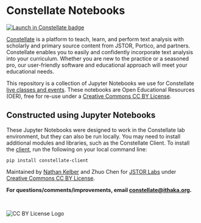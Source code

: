 # Constellate Notebooks
[![Launch in Constellate badge](https://constellate.org/images/constellate-badge.svg)](https://constellate.org/lab?repo=https%3A%2F%2Fgithub.com%2Fithaka%2Fconstellate-notebooks)

[Constellate](https://constellate.org/) is a platform to teach, learn, and perform text analysis with scholarly and primary source content from JSTOR, Portico, and partners. Constellate enables you to easily and confidently incorporate text analysis into your curriculum. Whether you are new to the practice or a seasoned pro, our user-friendly software and educational approach will meet your educational needs.

This repository is a collection of Jupyter Notebooks we use for Constellate [live classes and events](https://constellate.org/events). These notebooks are Open Educational Resources (OER), free for re-use under a [Creative Commons CC BY License](https://creativecommons.org/licenses/by/4.0/).

## Constructed using Jupyter Notebooks

These Jupyter Notebooks were designed to work in the Constellate lab environment, but they can also be run locally. You may need to install additional modules and libraries, such as the Constellate Client. To install the [client](https://constellate.org/docs/constellate-client), run the following on your local command line:

`pip install constellate-client`

Maintained by [Nathan Kelber](http://nkelber.com) and Zhuo Chen for [JSTOR Labs](https://labs.jstor.org/) under [Creative Commons CC BY License](https://creativecommons.org/licenses/by/4.0/).

**For questions/comments/improvements, email [constellate@ithaka.org](mailto:constellate@ithaka.org).**

<br />

![CC BY License Logo](https://ithaka-labs.s3.amazonaws.com/static-files/images/tdm/tdmdocs/CC_BY.png)